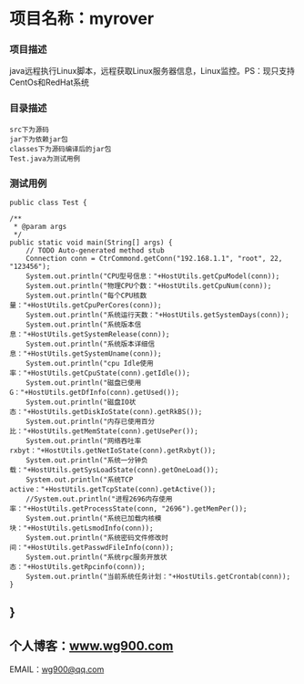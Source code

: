 # 项目名称：myrover
 ### 项目描述
 java远程执行Linux脚本，远程获取Linux服务器信息，Linux监控。PS：现只支持CentOs和RedHat系统
 ### 目录描述    
    src下为源码  
    jar下为依赖jar包 
    classes下为源码编译后的jar包
    Test.java为测试用例
  ### 测试用例
    public class Test {

	/**
	 * @param args
	 */
	public static void main(String[] args) {
		// TODO Auto-generated method stub
		Connection conn = CtrCommond.getConn("192.168.1.1", "root", 22, "123456");
		System.out.println("CPU型号信息："+HostUtils.getCpuModel(conn));
		System.out.println("物理CPU个数："+HostUtils.getCpuNum(conn));
		System.out.println("每个CPU核数量："+HostUtils.getCpuPerCores(conn));
		System.out.println("系统运行天数："+HostUtils.getSystemDays(conn));
		System.out.println("系统版本信息："+HostUtils.getSystemRelease(conn));
		System.out.println("系统版本详细信息："+HostUtils.getSystemUname(conn));
		System.out.println("cpu Idle使用率："+HostUtils.getCpuState(conn).getIdle());
		System.out.println("磁盘已使用G："+HostUtils.getDfInfo(conn).getUsed());
		System.out.println("磁盘IO状态："+HostUtils.getDiskIoState(conn).getRkBS());
		System.out.println("内存已使用百分比："+HostUtils.getMemState(conn).getUsePer());
		System.out.println("网络吞吐率rxbyt："+HostUtils.getNetIoState(conn).getRxbyt());
		System.out.println("系统一分钟负载："+HostUtils.getSysLoadState(conn).getOneLoad());
		System.out.println("系统TCP active："+HostUtils.getTcpState(conn).getActive());
		//System.out.println("进程2696内存使用率："+HostUtils.getProcessState(conn, "2696").getMemPer());
		System.out.println("系统已加载内核模块："+HostUtils.getLsmodInfo(conn));
		System.out.println("系统密码文件修改时间："+HostUtils.getPasswdFileInfo(conn));
		System.out.println("系统rpc服务开放状态："+HostUtils.getRpcinfo(conn));
		System.out.println("当前系统任务计划："+HostUtils.getCrontab(conn));
	}

}
 -----------------------------------  
个人博客：www.wg900.com
-----------------------------------
EMAIL：wg900@qq.com

